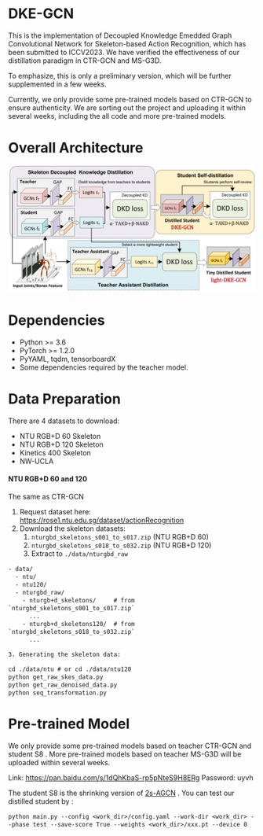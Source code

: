 # DKE-GCN

This is the implementation of Decoupled Knowledge Emedded Graph Convolutional Network for Skeleton-based Action Recognition, which has been submitted to ICCV2023. We have verified the effectiveness of our distillation paradigm in CTR-GCN and MS-G3D.

To emphasize, this is only a preliminary version, which will be further supplemented in a few weeks.

Currently, we only provide some pre-trained models based on CTR-GCN to ensure authenticity.  We are sorting out the project and uploading it within several weeks, including the all code and more pre-trained models.



# Overall Architecture

![](https://github.com/lya19971103/DKE-GCN/blob/main/OA.png)

# Dependencies

+ Python >= 3.6
+ PyTorch >= 1.2.0
+ PyYAML, tqdm, tensorboardX
+ Some dependencies required by the teacher model.

# Data Preparation

There are 4 datasets to download:

- NTU RGB+D 60 Skeleton
- NTU RGB+D 120 Skeleton
- Kinetics 400 Skeleton
- NW-UCLA

#### NTU RGB+D 60 and 120 

The same as CTR-GCN

1. Request dataset here: https://rose1.ntu.edu.sg/dataset/actionRecognition
2. Download the skeleton datasets:
   1. `nturgbd_skeletons_s001_to_s017.zip` (NTU RGB+D 60)
   2. `nturgbd_skeletons_s018_to_s032.zip` (NTU RGB+D 120)
   3. Extract  to `./data/nturgbd_raw`

```
- data/
  - ntu/
  - ntu120/
  - nturgbd_raw/
    - nturgb+d_skeletons/     # from `nturgbd_skeletons_s001_to_s017.zip`
      ...
    - nturgb+d_skeletons120/  # from `nturgbd_skeletons_s018_to_s032.zip`
      ...
```

 	3. Generating the skeleton data:

```
cd ./data/ntu # or cd ./data/ntu120
python get_raw_skes_data.py
python get_raw_denoised_data.py
python seq_transformation.py
```

# Pre-trained Model

We only provide some pre-trained models based on teacher CTR-GCN and student S8 .  More pre-trained models based on teacher MS-G3D will be uploaded  within several weeks.  

Link: https://pan.baidu.com/s/1dQhKbaS-rp5pNteS9H8ERg 
Password: uyvh

The student S8 is the shrinking version of [2s-AGCN](https://github.com/lshiwjx/2s-AGCN) . You can test our distilled student  by :

```
python main.py --config <work_dir>/config.yaml --work-dir <work_dir> --phase test --save-score True --weights <work_dir>/xxx.pt --device 0
```


